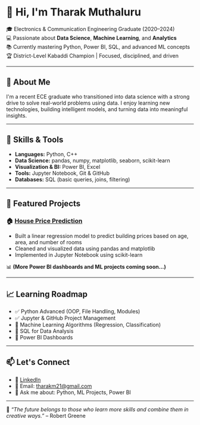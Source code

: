# 👋 Hi, I'm Tharak Muthaluru

🎓 Electronics & Communication Engineering Graduate (2020–2024)  
💻 Passionate about **Data Science**, **Machine Learning**, and **Analytics**  
📚 Currently mastering Python, Power BI, SQL, and advanced ML concepts  
🏆 District-Level Kabaddi Champion | Focused, disciplined, and driven  

---

## 🚀 About Me

I'm a recent ECE graduate who transitioned into data science with a strong drive to solve real-world problems using data. I enjoy learning new technologies, building intelligent models, and turning data into meaningful insights.

---

## 🔧 Skills & Tools

- **Languages:** Python, C++
- **Data Science:** pandas, numpy, matplotlib, seaborn, scikit-learn
- **Visualization & BI:** Power BI, Excel
- **Tools:** Jupyter Notebook, Git & GitHub
- **Databases:** SQL (basic queries, joins, filtering)

---

## 💼 Featured Projects

### 🏠 [House Price Prediction](https://github.com/tarak-muthaluru/house-price-prediction)
- Built a linear regression model to predict building prices based on age, area, and number of rooms
- Cleaned and visualized data using pandas and matplotlib
- Implemented in Jupyter Notebook using scikit-learn

📊 **(More Power BI dashboards and ML projects coming soon...)**

---

## 📈 Learning Roadmap

- ✅ Python Advanced (OOP, File Handling, Modules)
- ✅ Jupyter & GitHub Project Management
- 🔄 Machine Learning Algorithms (Regression, Classification)
- 🔄 SQL for Data Analysis
- 🔄 Power BI Dashboards

---

## 📫 Let's Connect

- 🔗 [LinkedIn](https://linkedin.com/in/muthaluru-tarak-b2301a285)
- 📧 Email: tharakm21@gmail.com 
- 💬 Ask me about: Python, ML Projects, Power BI

---

🌟 *“The future belongs to those who learn more skills and combine them in creative ways.”* – Robert Greene
